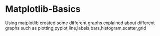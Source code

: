 # Matplotlib-Basics
Using matplotlib created some different graphs
explained about different graphs such as plotting,pyplot,line,labels,bars,histogram,scatter,grid
